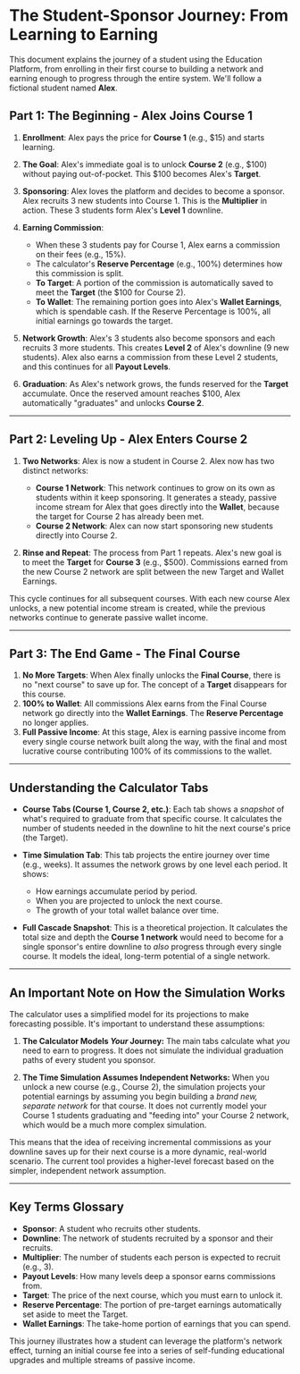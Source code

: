 # The Student-Sponsor Journey: From Learning to Earning

This document explains the journey of a student using the Education Platform, from enrolling in their first course to building a network and earning enough to progress through the entire system. We'll follow a fictional student named **Alex**.

## Part 1: The Beginning - Alex Joins Course 1

1.  **Enrollment**: Alex pays the price for **Course 1** (e.g., $15) and starts learning.
2.  **The Goal**: Alex's immediate goal is to unlock **Course 2** (e.g., $100) without paying out-of-pocket. This $100 becomes Alex's **Target**.
3.  **Sponsoring**: Alex loves the platform and decides to become a sponsor. Alex recruits 3 new students into Course 1. This is the **Multiplier** in action. These 3 students form Alex's **Level 1** downline.
4.  **Earning Commission**:
    *   When these 3 students pay for Course 1, Alex earns a commission on their fees (e.g., 15%).
    *   The calculator's **Reserve Percentage** (e.g., 100%) determines how this commission is split.
    *   **To Target**: A portion of the commission is automatically saved to meet the **Target** (the $100 for Course 2).
    *   **To Wallet**: The remaining portion goes into Alex's **Wallet Earnings**, which is spendable cash. If the Reserve Percentage is 100%, all initial earnings go towards the target.

5.  **Network Growth**: Alex's 3 students also become sponsors and each recruits 3 more students. This creates **Level 2** of Alex's downline (9 new students). Alex also earns a commission from these Level 2 students, and this continues for all **Payout Levels**.

6.  **Graduation**: As Alex's network grows, the funds reserved for the **Target** accumulate. Once the reserved amount reaches $100, Alex automatically "graduates" and unlocks **Course 2**.

---

## Part 2: Leveling Up - Alex Enters Course 2

1.  **Two Networks**: Alex is now a student in Course 2. Alex now has two distinct networks:
    *   **Course 1 Network**: This network continues to grow on its own as students within it keep sponsoring. It generates a steady, passive income stream for Alex that goes directly into the **Wallet**, because the target for Course 2 has already been met.
    *   **Course 2 Network**: Alex can now start sponsoring new students directly into Course 2.

2.  **Rinse and Repeat**: The process from Part 1 repeats. Alex's new goal is to meet the **Target** for **Course 3** (e.g., $500). Commissions earned from the new Course 2 network are split between the new Target and Wallet Earnings.

This cycle continues for all subsequent courses. With each new course Alex unlocks, a new potential income stream is created, while the previous networks continue to generate passive wallet income.

---

## Part 3: The End Game - The Final Course

1.  **No More Targets**: When Alex finally unlocks the **Final Course**, there is no "next course" to save up for. The concept of a **Target** disappears for this course.
2.  **100% to Wallet**: All commissions Alex earns from the Final Course network go directly into the **Wallet Earnings**. The **Reserve Percentage** no longer applies.
3.  **Full Passive Income**: At this stage, Alex is earning passive income from every single course network built along the way, with the final and most lucrative course contributing 100% of its commissions to the wallet.

---

## Understanding the Calculator Tabs

*   **Course Tabs (Course 1, Course 2, etc.)**: Each tab shows a *snapshot* of what's required to graduate from that specific course. It calculates the number of students needed in the downline to hit the next course's price (the Target).

*   **Time Simulation Tab**: This tab projects the entire journey over time (e.g., weeks). It assumes the network grows by one level each period. It shows:
    *   How earnings accumulate period by period.
    *   When you are projected to unlock the next course.
    *   The growth of your total wallet balance over time.

*   **Full Cascade Snapshot**: This is a theoretical projection. It calculates the total size and depth the **Course 1 network** would need to become for a single sponsor's entire downline to *also* progress through every single course. It models the ideal, long-term potential of a single network.

---

## An Important Note on How the Simulation Works

The calculator uses a simplified model for its projections to make forecasting possible. It's important to understand these assumptions:

1.  **The Calculator Models *Your* Journey:** The main tabs calculate what *you* need to earn to progress. It does not simulate the individual graduation paths of every student you sponsor.

2.  **The Time Simulation Assumes Independent Networks:** When you unlock a new course (e.g., Course 2), the simulation projects your potential earnings by assuming you begin building a *brand new, separate network* for that course. It does not currently model your Course 1 students graduating and "feeding into" your Course 2 network, which would be a much more complex simulation.

This means that the idea of receiving incremental commissions as your downline saves up for their next course is a more dynamic, real-world scenario. The current tool provides a higher-level forecast based on the simpler, independent network assumption.

---

## Key Terms Glossary

*   **Sponsor**: A student who recruits other students.
*   **Downline**: The network of students recruited by a sponsor and their recruits.
*   **Multiplier**: The number of students each person is expected to recruit (e.g., 3).
*   **Payout Levels**: How many levels deep a sponsor earns commissions from.
*   **Target**: The price of the next course, which you must earn to unlock it.
*   **Reserve Percentage**: The portion of pre-target earnings automatically set aside to meet the Target.
*   **Wallet Earnings**: The take-home portion of earnings that you can spend.

This journey illustrates how a student can leverage the platform's network effect, turning an initial course fee into a series of self-funding educational upgrades and multiple streams of passive income.
